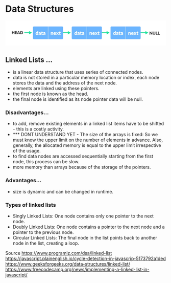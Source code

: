 # Data Structures

![Linked List](https://raw.githubusercontent.com/niccmac/dataStructures/main/public/img/linked-list-concept.webp)

## Linked Lists ...

- is a linear data structure that uses series of connected nodes.
- data is not stored in a particular memory location or index, each node stores the data and the address of the next node.
- elements are linked using these pointers.
- the first node is known as the head.
- the final node is identified as its node pointer data will be null.

### Disadvantages...

- to add, remove existing elements in a linked list items have to be shifted - this is a costly activity.
- \*\*\* DONT UNDERSTAND YET - The size of the arrays is fixed: So we must know the upper limit on the number of elements in advance. Also, generally, the allocated memory is equal to the upper limit irrespective of the usage.
- to find data nodes are accessed sequentially starting from the first node, this process can be slow.
- more memory than arrays because of the storage of the pointers.

### Advantages...

- size is dynamic and can be changed in runtime.

### Types of linked lists

- Singly Linked Lists: One node contains only one pointer to the next node.
- Doubly Linked Lists: One node contains a pointer to the next node and a pointer to the previous node.
- Circular Linked Lists: The final node in the list points back to another node in the list, creating a loop.

Source
https://www.programiz.com/dsa/linked-list
https://javascript.plainenglish.io/cycle-detection-in-javascrip-5173792a1ded
https://www.geeksforgeeks.org/data-structures/linked-list/
https://www.freecodecamp.org/news/implementing-a-linked-list-in-javascript/
